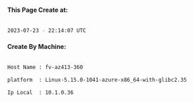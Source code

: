 
   
#### This Page Create at:

```bash

2023-07-23 - 22:14:07 UTC

```

#### Create By Machine:

```bash

Host Name : fv-az413-360

platform  : Linux-5.15.0-1041-azure-x86_64-with-glibc2.35

Ip Local  : 10.1.0.36

```

